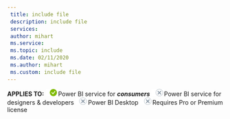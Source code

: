 ```yaml
---
 title: include file
 description: include file
 services: 
 author: mihart
 ms.service: 
 ms.topic: include
 ms.date: 02/11/2020
 ms.author: mihart
 ms.custom: include file
---
```


<Token>**APPLIES TO:** ![yes](media/yes.png)Power BI service for ***consumers*** ![no](media/no.png)Power BI service for designers & developers ![no](media/no.png)Power BI Desktop ![no](media/no.png)Requires Pro or Premium license   </Token>